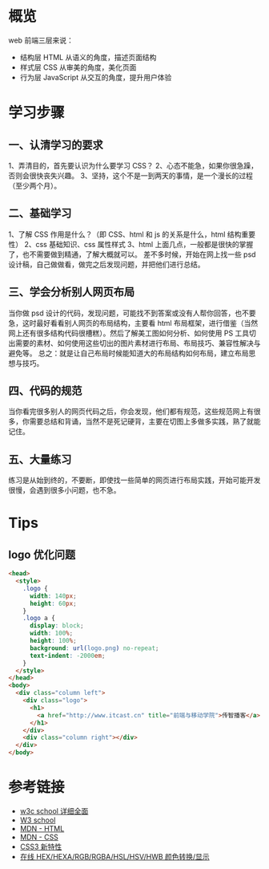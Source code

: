# 概览

web 前端三层来说：

- 结构层 HTML 从语义的角度，描述页面结构
- 样式层 CSS 从审美的角度，美化页面
- 行为层 JavaScript 从交互的角度，提升用户体验

# 学习步骤

## 一、认清学习的要求

1、弄清目的，首先要认识为什么要学习 CSS？
2、心态不能急，如果你很急躁，否则会很快丧失兴趣。
3、坚持，这个不是一到两天的事情，是一个漫长的过程（至少两个月）。

## 二、基础学习

1、了解 CSS 作用是什么？（即 CSS、html 和 js 的关系是什么，html 结构重要性）
2、css 基础知识、css 属性样式
3、html
上面几点，一般都是很快的掌握了，也不需要做到精通，了解大概就可以。
差不多时候，开始在网上找一些 psd 设计稿，自己做做看，做完之后发现问题，并把他们进行总结。

## 三、学会分析别人网页布局

当你做 psd 设计的代码，发现问题，可能找不到答案或没有人帮你回答，也不要急，这时最好看看别人网页的布局结构，主要看 html 布局框架，进行借鉴（当然网上还有很多结构代码很槽糕）。然后了解美工图如何分析、如何使用 PS 工具切出需要的素材、如何使用这些切出的图片素材进行布局、布局技巧、兼容性解决与避免等。
总之：就是让自己布局时候能知道大的布局结构如何布局，建立布局思想与技巧。

## 四、代码的规范

当你看完很多别人的网页代码之后，你会发现，他们都有规范，这些规范网上有很多，你需要总结和背诵，当然不是死记硬背，主要在切图上多做多实践，熟了就能记住。

## 五、大量练习

练习是从始到终的，不要断，即使找一些简单的网页进行布局实践，开始可能开发很慢，会遇到很多小问题，也不急。

# Tips

## logo 优化问题

```html
<head>
  <style>
    .logo {
      width: 140px;
      height: 60px;
    }
    .logo a {
      display: block;
      width: 100%;
      height: 100%;
      background: url(logo.png) no-repeat;
      text-indent: -2000em;
    }
  </style>
</head>
<body>
  <div class="column left">
    <div class="logo">
      <h1>
        <a href="http://www.itcast.cn" title="前端与移动学院">传智播客</a>
      </h1>
    </div>
    <div class="column right"></div>
  </div>
</body>
```

# 参考链接

- [w3c school 详细全面](https://www.w3cschool.cn/html5/html5-intro.html)
- [W3 school](https://www.w3school.com.cn/h.asp)
- [MDN - HTML](https://developer.mozilla.org/zh-CN/docs/Web/HTML)
- [MDN - CSS](https://developer.mozilla.org/zh-CN/docs/Web/CSS/cursor)
- [CSS3 新特性](https://segmentfault.com/a/1190000010780991)
- [在线 HEX/HEXA/RGB/RGBA/HSL/HSV/HWB 颜色转换/显示](https://www.mklab.cn/utils/color)
